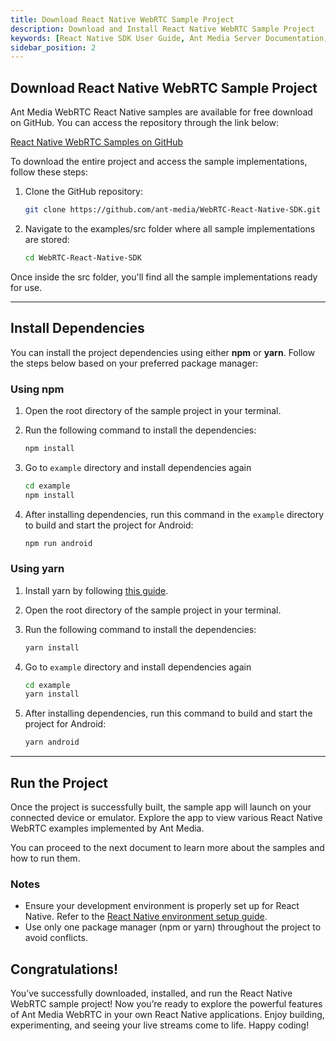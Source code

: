 ```yaml
---
title: Download React Native WebRTC Sample Project
description: Download and Install React Native WebRTC Sample Project
keywords: [React Native SDK User Guide, Ant Media Server Documentation, Ant Media Server Tutorials]
sidebar_position: 2
---
```


## Download React Native WebRTC Sample Project

Ant Media WebRTC React Native samples are available for free download on GitHub. You can access the repository through the link below:

[React Native WebRTC Samples on GitHub](https://github.com/ant-media/WebRTC-React-Native-SDK)

To download the entire project and access the sample implementations, follow these steps:

1. Clone the GitHub repository:

   ```bash
   git clone https://github.com/ant-media/WebRTC-React-Native-SDK.git
   ```
2. Navigate to the examples/src folder where all sample implementations are stored:

   ```bash
   cd WebRTC-React-Native-SDK
   ```
Once inside the src folder, you'll find all the sample implementations ready for use.


---

## Install Dependencies

You can install the project dependencies using either **npm** or **yarn**. Follow the steps below based on your preferred package manager:

### Using npm

1. Open the root directory of the sample project in your terminal.
2. Run the following command to install the dependencies:

   ```bash
   npm install
   ```

3. Go to `example` directory and install dependencies again
   ```bash
   cd example
   npm install
   ```

4. After installing dependencies, run this command in the `example` directory to build and start the project for Android:

   ```bash
   npm run android
   ```

### Using yarn

1. Install yarn by following [this guide](https://classic.yarnpkg.com/en/docs/install).
2. Open the root directory of the sample project in your terminal.
3. Run the following command to install the dependencies:

   ```bash
   yarn install
   ```

4. Go to `example` directory and install dependencies again
   ```bash
   cd example
   yarn install
   ```

5. After installing dependencies, run this command to build and start the project for Android:

   ```bash
   yarn android
   ```

---

## Run the Project

Once the project is successfully built, the sample app will launch on your connected device or emulator. Explore the app to view various React Native WebRTC examples implemented by Ant Media.

You can proceed to the next document to learn more about the samples and how to run them.

### Notes
- Ensure your development environment is properly set up for React Native. Refer to the [React Native environment setup guide](https://reactnative.dev/docs/environment-setup).
- Use only one package manager (npm or yarn) throughout the project to avoid conflicts.

## Congratulations!

You’ve successfully downloaded, installed, and run the React Native WebRTC sample project! Now you’re ready to explore the powerful features of Ant Media WebRTC in your own React Native applications. Enjoy building, experimenting, and seeing your live streams come to life. Happy coding!